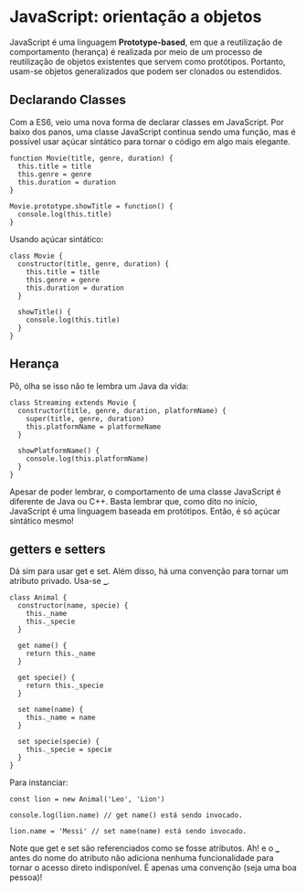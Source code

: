 # JavaScript: orientação a objetos

JavaScript é uma linguagem **Prototype-based**, em que a reutilização de comportamento (herança) é realizada por meio de um processo de reutilização de objetos existentes que servem como protótipos. Portanto, usam-se objetos generalizados que podem ser clonados ou estendidos.

## Declarando Classes

Com a ES6, veio uma nova forma de declarar classes em JavaScript. Por baixo dos panos, uma classe JavaScript continua sendo uma função, mas é possível usar açúcar sintático para tornar o código em algo mais elegante.

```
function Movie(title, genre, duration) {
  this.title = title
  this.genre = genre
  this.duration = duration
}
```

```
Movie.prototype.showTitle = function() {
  console.log(this.title)
}
```

Usando açúcar sintático:

```
class Movie {
  constructor(title, genre, duration) {
    this.title = title
    this.genre = genre
    this.duration = duration
  }

  showTitle() {
    console.log(this.title)
  }
}
```

## Herança

Pô, olha se isso não te lembra um Java da vida:

```
class Streaming extends Movie {
  constructor(title, genre, duration, platformName) {
    super(title, genre, duration)
    this.platformName = platformeName
  }

  showPlatformName() {
    console.log(this.platformName)
  }
}
```

Apesar de poder lembrar, o comportamento de uma classe JavaScript é diferente de Java ou C++. Basta lembrar que, como dito no início, JavaScript é uma linguagem baseada em protótipos. Então, é só açúcar sintático mesmo!

## getters e setters

Dá sim para usar get e set. Além disso, há uma convenção para tornar um atributo privado. Usa-se **\_**.

```
class Animal {
  constructor(name, specie) {
    this._name
    this._specie
  }

  get name() {
    return this._name
  }

  get specie() {
    return this._specie
  }

  set name(name) {
    this._name = name
  }

  set specie(specie) {
    this._specie = specie
  }
}
```

Para instanciar:

```
const lion = new Animal('Leo', 'Lion')

console.log(lion.name) // get name() está sendo invocado.

lion.name = 'Messi' // set name(name) está sendo invocado.
```

Note que get e set são referenciados como se fosse atributos. Ah! e o **\_** antes do nome do atributo não adiciona nenhuma funcionalidade para tornar o acesso direto indisponível. É apenas uma convenção (seja uma boa pessoa)!
